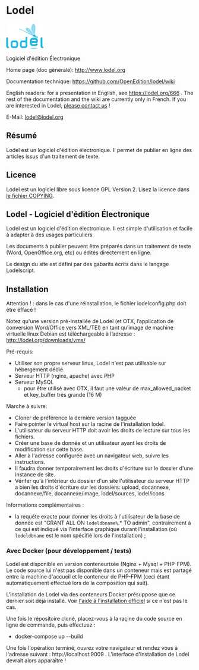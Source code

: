 Lodel 
=====

<img src="https://github.com/OpenEdition/lodel/blob/master/share/images/lodel_couleur.png" width="100">

Logiciel d'édition Électronique

Home page (doc générale): http://www.lodel.org

Documentation technique: https://github.com/OpenEdition/lodel/wiki

English readers: for a presentation in English, see https://lodel.org/666 . The rest of the documentation and the wiki are currently only in French. If you are interested in Lodel, [please contact us](lodel@lodel.org) !  
    
E-Mail: lodel@lodel.org

Résumé
-------

Lodel est un logiciel d'édition électronique. Il permet de publier en ligne des articles issus d'un traitement de texte.


Licence
-------

Lodel est un logiciel libre sous licence GPL Version 2. Lisez la licence dans [le fichier COPYING](https://github.com/OpenEdition/lodel/blob/master/COPYING).


Lodel - Logiciel d'édition Électronique
----------------------------------------

Lodel est un logiciel d'édition électronique. Il est simple d'utilisation et
facile à adapter à des usages particuliers.

Les documents à publier peuvent être préparés dans un traitement de texte (Word,
OpenOffice.org, etc) ou édités directement en ligne.

Le design du site est défini par des gabarits écrits dans le langage Lodelscript.

Installation
------------

Attention ! : dans le cas d'une réinstallation, le fichier lodelconfig.php doit être éffacé !


Notez qu'une version pré-installée de Lodel (et OTX, l’application de conversion Word/Office vers XML/TEI) en tant qu’image de machine virtuelle linux Debian est téléchargeable à l’adresse : http://lodel.org/downloads/vms/

Pré-requis:
  - Utiliser son propre serveur linux, Lodel n'est pas utilisable sur hébergement dédié.
  - Serveur HTTP (nginx, apache) avec PHP
  - Serveur MySQL
    - pour être utilisé avec OTX, il faut une valeur de max_allowed_packet et key_buffer très grande (16 M)


Marche à suivre:
  - Cloner de préférence la dernière version tagguée
  - Faire pointer le virtual host sur la racine de l'installation lodel.
  - L'utilisateur du serveur HTTP doit avoir les droits de lecture sur tous les fichiers.
  - Créer une base de donnée et un utilisateur ayant les droits de modification sur cette base.
  - Aller à l'adresse configurée avec un navigateur web, suivre les instructions.
  - Il faudra donner temporairement les droits d'écriture sur le dossier d'une instance de site.
  - Vérifer qu'à l'intérieur du dossier d'un site l'utilisateur du serveur HTTP a bien les droits d'écriture sur les dossiers:
      upload, docannexe, docannexe/file, docannexe/image, lodel/sources, lodel/icons
      
Informations complémentaires :
  - la requête exacte pour donner les droits à l'utilisateur de la base de 
donnée est "GRANT ALL ON `lodeldbname%`.* TO admin", contrairement à ce qui est
indiqué via l'interface graphique durant l'installation (où `lodeldbname` est le nom spécifié lors de l'installation) ;
      
      

### Avec Docker (pour développement / tests) ###

Lodel est disponible en version conteneurisée (Nginx + Mysql + PHP-FPM). Le code 
source lui n'est pas disponible dans un conteneur mais est partagé entre la machine
d'accueil et le conteneur de PHP-FPM (ceci étant automatiquement effectué lors de la
composition qui suit).

L'installation de Lodel via des conteneurs Docker présuppose que ce dernier soit 
déjà installé. Voir [l'aide à l'installation officiel](https://docs.docker.com/engine/installation/)
si ce n'est pas le cas.

Une fois le répositoire cloné, placez-vous à la raçine du code source en ligne de 
commande, puis effectuez :
  - docker-compose up --build
  
  Une fois l'opération terminé, ouvrez votre navigateur et rendez vous à l'adresse 
  suivant : http://localhost:9009 . L'interface d'installation de Lodel devrait alors
  apparaître !
